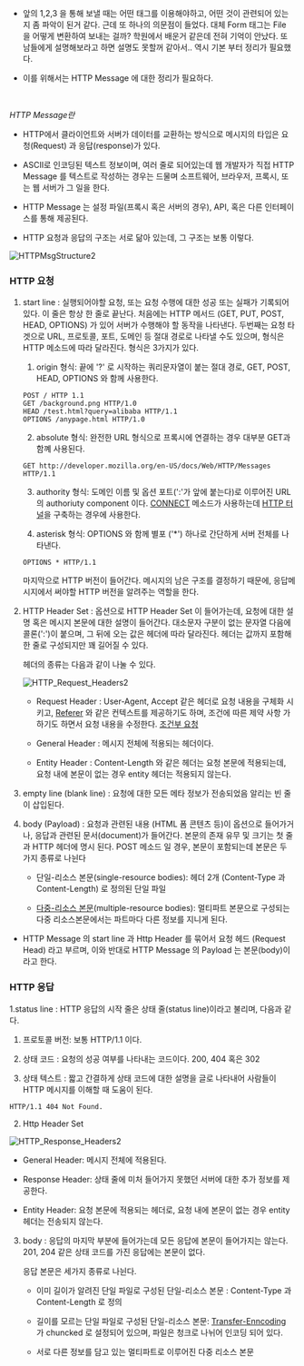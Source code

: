 - 앞의 1,2,3 을 통해 보낼 때는 어떤 태그를 이용해야하고, 어떤 것이 관련되어 있는지 좀 파악이 된거 같다. 근데 또 하나의 의문점이 들었다. 대체 Form 태그는 File 을 어떻게 변환하여 보내는 걸까? 학원에서 배운거 같은데 전혀 기억이 안났다. 또 남들에게 설명해보라고 하면 설명도 못할꺼 같아서.. 역시 기본 부터 정리가 필요했다.

- 이를 위해서는 HTTP Message 에 대한 정리가 필요하다.

<br>

_HTTP Message란_

- HTTP에서 클라이언트와 서버가 데이터를 교환하는 방식으로 메시지의 타입은 요청(Request) 과 응답(response)가 있다.

- ASCII로 인코딩된 텍스트 정보이며, 여러 줄로 되어있는데 웹 개발자가 직접 HTTP Message 를 텍스트로 작성하는 경우는 드물며 소프트웨어, 브라우저, 프록시, 또는 웹 서버가 그 일을 한다.

- HTTP Message 는 설정 파일(프록시 혹은 서버의 경우), API, 혹은 다른 인터페이스를 통해 제공된다.

- HTTP 요청과 응답의 구조는 서로 닮아 있는데, 그 구조는 보통 이렇다.

![HTTPMsgStructure2](https://user-images.githubusercontent.com/50399804/118510124-a1457700-b76b-11eb-9780-c4bef832d9e3.png)


### HTTP 요청
1. start line
   : 실행되어야할 요청, 또는 요청 수행에 대한 성공 또는 실패가 기록되어 있다. 이 줄은 항상 한 줄로 끝난다.
   처음에는 HTTP 메서드 (GET, PUT, POST, HEAD, OPTIONS) 가 있어 서버가 수행해야 할 동작을 나타낸다.
   두번째는 요청 타겟으로 URL, 프로토콜, 포트, 도메인 등 절대 경로로 나타낼 수도 있으며, 형식은 HTTP 메소드에 따라 달라진다. 형식은 3가지가 있다.
   
   1) origin 형식: 끝에 '?' 로 시작하는 쿼리문자열이 붙는 절대 경로, GET, POST, HEAD, OPTIONS 와 함께 사용한다.
   ```
   POST / HTTP 1.1
   GET /background.png HTTP/1.0
   HEAD /test.html?query=alibaba HTTP/1.1
   OPTIONS /anypage.html HTTP/1.0
   ```
   
   2) absolute 형식: 완전한  URL 형식으로 프록시에 연결하는 경우 대부분 GET과 함꼐 사용된다.
   ```
   GET http://developer.mozilla.org/en-US/docs/Web/HTTP/Messages HTTP/1.1
   ```
   
   3) authority 형식: 도메인 이름 및 옵션 포트(':'가 앞에 붙는다)로 이루어진 URL의 authoriuty component 이다. [CONNECT](https://developer.mozilla.org/ko/docs/Web/HTTP/Methods/CONNECT) 메소드가 사용하는데 [HTTP 터널](https://en.wikipedia.org/wiki/HTTP_tunnel)을 구축하는 경우에 사용한다.
   
   4) asterisk 형식: OPTIONS 와 함께 별포 ('*') 하나로 간단하게 서버 전체를 나타낸다.
   ```
   OPTIONS * HTTP/1.1
   ```
   
   마지막으로 HTTP 버전이 들어간다. 메시지의 남은 구조를 결정하기 때문에, 응답메시지에서 써야할 HTTP 버전을 알려주는 역할을 한다.
   

2. HTTP Header Set
   : 옵션으로 HTTP Header Set 이 들어가는데, 요청에 대한 설명 혹은 메시지 본문에 대한 설명이 들어간다. 대소문자 구분이 없는 문자열 다음에 콜론(':')이 붙으며, 그 뒤에 오는 값은
   헤더에 따라 달라진다. 헤더는 값까지 포함해 한 줄로 구성되지만 꽤 길어질 수 있다.
   
   헤더의 종류는 다음과 같이 나눌 수 있다.
   
   ![HTTP_Request_Headers2](https://user-images.githubusercontent.com/50399804/118823057-a3d2d880-b8f3-11eb-8db3-b97fce821c19.png)

   - Request Header : User-Agent, Accept 같은 헤더로 요청 내용을 구체화 시키고, [Referer](https://developer.mozilla.org/ko/docs/Web/HTTP/Headers/Referer) 와 같은 컨텍스트를 제공하기도 하며, 조건에 따른 제약 사항 가하기도 하면서 요청 내용을 수정한다. [조건부 요청](https://developer.mozilla.org/ko/docs/Web/HTTP/Conditional_requests)

   - General Header : 메시지 전체에 적용되는 헤더이다.
   
   - Entity Header : Content-Length 와 같은 헤더는 요청 본문에 적용되는데, 요청 내에 본문이 없는 경우 entity 헤더는 적용되지 않는다.

3. empty line (blank line)
   : 요청에 대한 모든 메타 정보가 전송되었음 알리는 빈 줄이 삽입된다.

4. body (Payload)
   : 요청과 관련된 내용 (HTML 폼 콘텐츠 등)이 옵션으로 들어가거나, 응답과 관련된 문서(document)가 들어간다. 본문의 존재 유무 및 크기는 첫 줄과 HTTP 헤더에 명시 된다.
   POST 메소드 일 경우, 본문이 포함되는데 본문은 두 가지 종류로 나뉜다
   
   - 단일-리소스 본문(single-resource bodies): 헤더 2개 (Content-Type 과 Content-Length) 로 정의된 단일 파일

   - [다중-리소스 본문](https://developer.mozilla.org/en-US/docs/Web/HTTP/Basics_of_HTTP/MIME_types#multipartform-data)(multiple-resource bodies): 멀티파트 본문으로 구성되는 다중 리소스본문에서는 파트마다 다른 정보를 지니게 된다.

- HTTP Message 의 start line 과 Http Header 를 묶어서 요청 헤드 (Request Head) 라고 부르며, 이와 반대로 HTTP Message 의 Payload 는 본문(body)이라고 한다.


### HTTP 응답

1.status line
   : HTTP 응답의 시작 줄은 상태 줄(status line)이라고 불리며, 다음과 같다.
      
   1) 프로토콜 버전: 보통 HTTP/1.1 이다.
   
   2) 상태 코드 : 요청의 성공 여부를 나타내는 코드이다. 200, 404 혹은 302

   3) 상태 텍스트 : 짧고 간결하게 상태 코드에 대한 설명을 글로 나타내어 사람들이 HTTP 메시지를 이해할 때 도움이 된다.

   ```
   HTTP/1.1 404 Not Found.
   ```

2. Http Header Set
  
![HTTP_Response_Headers2](https://user-images.githubusercontent.com/50399804/118826982-e944d500-b8f6-11eb-8e59-28fb37b9885f.png)

  - General Header: 메시지 전체에 적용된다.

  - Response Header: 상태 줄에 미처 들어가지 못했던 서버에 대한 추가 정보를 제공한다.

  - Entity Header: 요청 본문에 적용되는 헤더로, 요청 내에 본문이 없는 경우 entity 헤더는 전송되지 않는다.

3. body
   : 응답의 마지막 부분에 들어가는데 모든 응답에 본문이 들어가지는 않는다. 201, 204 같은 상태 코드를 가진 응답에는 본문이 없다.
   
   응답 본문은 세가지 종류로 나뉜다.
   
      - 이미 길이가 알려진 단일 파일로 구성된 단일-리소스 본문 : Content-Type 과 Content-Length 로 정의

      - 길이를 모르는 단일 파일로 구성된 단일-리소스 본문: [Transfer-Enncoding](https://developer.mozilla.org/ko/docs/Web/HTTP/Headers/Transfer-Encoding) 가 chuncked 로 설정되어 있으며, 파일은 청크로 나뉘어 인코딩 되어 있다.
      
      - 서로 다른 정보를 담고 있는 멀티파트로 이루어진 다중 리소스 본문


